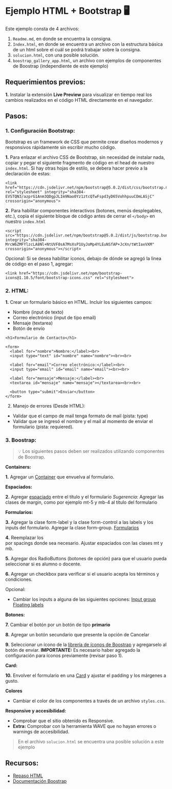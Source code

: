 # Ejemplo HTML + Bootstrap 🖥️

Este ejemplo consta de 4 archivos:

1. `Readme.md`, en donde se encuentra la consigna.
2. `Index.html`, en donde se encuentra un archivo con la estructura básica de un html sobre el cuál se podrá trabajar sobre la consigna.
3. `solucion.html`, con una posible solución.
4. `boostrap_gallery_app.html`, un archivo con ejemplos de componentes de Boostrap (independiente de este ejemplo)

## Requerimientos previos:
**1.** Instalar la extensión **Live Preview** para visualizar en tiempo real los cambios realizados en el código HTML directamente en el navegador.
 
## Pasos:

### 1. Configuración Bootstrap:
Bootstrap es un framework de CSS que permite crear diseños modernos y responsivos rápidamente sin escribir mucho código.

**1.** Para enlazar el archivo CSS de Bootstrap, sin necesidad de instalar nada, copiar y pegar el siguiente fragmento de código en el head de nuestro `index.html`. Si hay otras hojas de estilo, se debera hacer previo a la declaración de estas:

``` 
<link href="https://cdn.jsdelivr.net/npm/bootstrap@5.0.2/dist/css/bootstrap.min.css" rel="stylesheet" integrity="sha384-EVSTQN3/azprG1Anm3QDgpJLIm9Nao0Yz1ztcQTwFspd3yD65VohhpuuCOmLASjC" crossorigin="anonymous"> 
```
**2.** Para habilitar componentes interactivos (botones, menús desplegables, etc.), copia el siguiente bloque de código antes de cerrar el `</body>` en nuestro `index.html`
```
<script src="https://cdn.jsdelivr.net/npm/bootstrap@5.0.2/dist/js/bootstrap.bundle.min.js" integrity="sha384-MrcW6ZMFYlzcLA8Nl+NtUVF0sA7MsXsP1UyJoMp4YLEuNSfAP+JcXn/tWtIaxVXM" crossorigin="anonymous"></script>
```

Opcional: Si se desea habilitar íconos, debajo de dónde se agregó la linea de código en el paso 1, agregar:
```
<link href="https://cdn.jsdelivr.net/npm/bootstrap-icons@1.10.5/font/bootstrap-icons.css" rel="stylesheet">
```

### 2. HTML:

**1.** Crear un formulario básico en HTML.
Incluir los siguientes campos:
- Nombre (input de texto)
- Correo electrónico (input de tipo email)
- Mensaje (textarea)
- Botón de envío
  
```
<h1>Formulario de Contacto</h1>

<form>
  <label for="nombre">Nombre:</label><br>
  <input type="text" id="nombre" name="nombre"><br><br>

  <label for="email">Correo electrónico:</label><br>
  <input type="email" id="email" name="email"><br><br>

  <label for="mensaje">Mensaje:</label><br>
  <textarea id="mensaje" name="mensaje"></textarea><br><br>

  <button type="submit">Enviar</button>
</form>
```

2. Manejo de errores (Desde HTML):
- Validar que el campo de mail tenga formato de mail (pista: type)
- Validar que se ingresó el nombre y el mail al momento de enviar el formulario (pista: requiered).

### 3. Boostrap:
> 💡 Los siguientes pasos deben ser realizados utilizando componentes de Boostrap.

**Containers:**

**1.** Agregar un [Container](https://getbootstrap.com/docs/5.0/layout/containers/) que envuelva al formulario. 

**Espaciados:**

**2.** Agregar [espaciado](https://getbootstrap.com/docs/5.0/utilities/spacing/) entre el título y el formulario
    *Sugerencia*: Agregar las clases de margin, como por ejemplo mt-5 y mb-4 al título del formulario
    
**Formularios:**

**3.** Agregar la clase form-label y la clase form-control a las labels y los inputs del formulario. Agregar la clase form-group. [Formularios](https://getbootstrap.com/docs/4.0/components/forms/)

**4.** Reemplazar los <br> por spacings donde sea necesario. Ajustar espaciados con las clases mt y mb.

**5.** Agregar dos RadioButtons (botones de opción) para que el usuario pueda seleccionar si es alumno o docente.

**6.** Agregar un checkbox para verificar si el usuario acepta los términos y condiciones.

Opcional:
- Cambiar los inputs a alguna de las siguientes opciones:
[Input group](https://getbootstrap.com/docs/4.0/components/input-group/)
[Floating labels](https://getbootstrap.com/docs/5.0/forms/floating-labels/)
 
**Botones:**

**7.** Cambiar el botón por un botón de tipo **primario**

**8.** Agregar un botón secundario que presente la opción de Cancelar

**9.** Seleccionar un ícono de la [librería de íconos de Boostrap](https://icons.getbootstrap.com/icons/) y agregarselo al botón de enviar.
**IMPORTANTE:** Es necesario haber agregado la configuración para íconos previamente (revisar paso 1).


**Card:**

**10.** Envolver el formulario en una [Card](https://getbootstrap.com/docs/5.3/components/card/) y ajustar el padding y los márgenes a gusto.

**Colores**
- Cambiar el color de los componentes a través de un archivo `styles.css`. 
  
**Responsive y accesibilidad:**
- Comprobar que el sitio obtenido es Responsive.
- **Extra:** Comprobar con la herramienta WAVE que no hayan errores o warnings de accesibilidad.
  
> En el archivo `solucion.html` se encuentra una posible solución a este ejemplo

## Recursos:
- [Repaso HTML](https://www.w3schools.com/html/html_intro.asp)
- [Documentación Boostrap](https://getbootstrap.com/docs/5.0/getting-started/introduction/)
